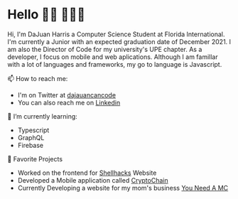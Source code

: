 # Hello 👋🏽 👨🏽‍💻

Hi, I'm DaJuan Harris a Computer Science Student at Florida International. I'm currently a Junior with an expected graduation date of December 2021. I am also the Director of Code for my university's UPE chapter. As a developer, I focus on mobile and web aplications. Although I am famillar with a lot of languages and frameworks, my go to language is Javascript.

📫 How to reach me:
 - I'm on Twitter at [dajauancancode](https://twitter.com/DaJuanCanCode)
 - You can also reach me on [Linkedin](https://www.linkedin.com/in/dajuancancode/)
 
🌱 I’m currently learning:
 - Typescript
 - GraphQL
 - Firebase
 
🔭 Favorite Projects
 - Worked on the frontend for [Shellhacks](https://shellhacks.net/) Website
 - Developed a Mobile application called [CryptoChain](https://github.com/dajuancancode/crypto-client)
 - Currently Developing a website for my mom's business [You Need A MC](https://github.com/dajuancancode/you-need-a-mc-client)

<!--
**dajuancancode/dajuancancode** is a ✨ _special_ ✨ repository because its `README.md` (this file) appears on your GitHub profile.

Here are some ideas to get you started:

- 🔭 I’m currently working on ...
- 🌱 I’m currently learning ...
- 👯 I’m looking to collaborate on ...
- 🤔 I’m looking for help with ...
- 💬 Ask me about ...
- 📫 How to reach me: ...
- 😄 Pronouns: ...
- ⚡ Fun fact: ...
-->
